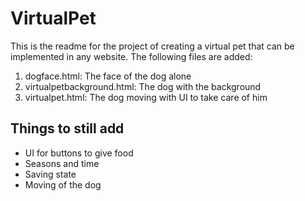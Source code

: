 VirtualPet
======
This is the readme for the project of creating a virtual pet that can be implemented in any website. 
The following files are added:

1. dogface.html: The face of the dog alone
2. virtualpetbackground.html: The dog with the background
3. virtualpet.html: The dog moving with UI to take care of him


Things to still add
-----

- UI for buttons to give food
- Seasons and time
- Saving state
- Moving of the dog
